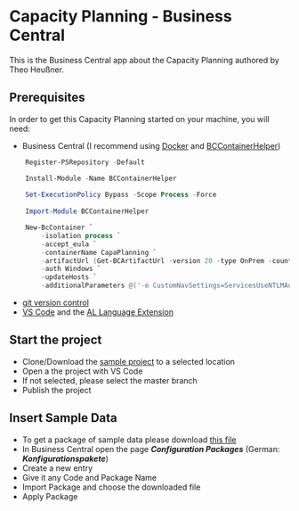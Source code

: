 #  Capacity Planning - Business Central

This is the Business Central app about the Capacity Planning authored by Theo Heußner.

## Prerequisites

In order to get this Capacity Planning started on your machine, you will need:

- Business Central (I recommend using [Docker](https://docs.docker.com/get-docker/) and [BCContainerHelper](https://github.com/microsoft/navcontainerhelper))

```PowerShell
    Register-PSRepository -Default

    Install-Module -Name BCContainerHelper
    
    Set-ExecutionPolicy Bypass -Scope Process -Force
  
    Import-Module BCContainerHelper

    New-BcContainer `
        -isolation process `
        -accept_eula `
        -containerName CapaPlanning `
        -artifactUrl (Get-BCArtifactUrl -version 20 -type OnPrem -country de -select Latest) `
        -auth Windows `
        -updateHosts `
        -additionalParameters @('-e CustomNavSettings=ServicesUseNTLMAuthentication=true')

```

- [git version control](https://git-scm.com/)
- [VS Code](https://code.visualstudio.com/) and the [AL Language Extension](https://marketplace.visualstudio.com/items?itemName=ms-dynamics-smb.al)

## Start the project

- Clone/Download the [sample project](https://dev.azure.com/TheoHeussner/Kapazit%C3%A4tsplanung) to a selected location
- Open a the project with VS Code
- If not selected, please select the master branch
- Publish the project

## Insert Sample Data

- To get a package of sample data please download [this file](https://dev.azure.com/TheoHeussner/eb1f6a4a-9ee4-4c8c-9dae-69e7df7332bf/_apis/git/repositories/2b3888dc-fe96-486c-80a3-e338c72d4871/items?path=/SampleData/PackageGETINSERTS.rapidstart&versionDescriptor%5BversionOptions%5D=0&versionDescriptor%5BversionType%5D=0&versionDescriptor%5Bversion%5D=master&resolveLfs=true&%24format=octetStream&api-version=5.0&download=true)
- In Business Central open the page ***Configuration Packages*** (German: ***Konfigurationspakete***)
- Create a new entry
- Give it any Code and Package Name
- Import Package and choose the downloaded file
- Apply Package